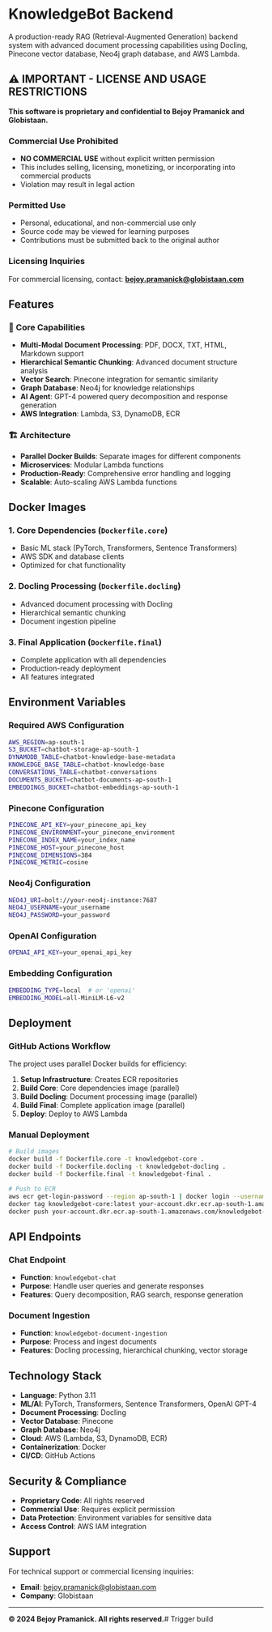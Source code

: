 # KnowledgeBot Backend

A production-ready RAG (Retrieval-Augmented Generation) backend system with advanced document processing capabilities using Docling, Pinecone vector database, Neo4j graph database, and AWS Lambda.

## ⚠️ IMPORTANT - LICENSE AND USAGE RESTRICTIONS

**This software is proprietary and confidential to Bejoy Pramanick and Globistaan.**

### Commercial Use Prohibited
- **NO COMMERCIAL USE** without explicit written permission
- This includes selling, licensing, monetizing, or incorporating into commercial products
- Violation may result in legal action

### Permitted Use
- Personal, educational, and non-commercial use only
- Source code may be viewed for learning purposes
- Contributions must be submitted back to the original author

### Licensing Inquiries
For commercial licensing, contact: **bejoy.pramanick@globistaan.com**

## Features

### 🚀 Core Capabilities
- **Multi-Modal Document Processing**: PDF, DOCX, TXT, HTML, Markdown support
- **Hierarchical Semantic Chunking**: Advanced document structure analysis
- **Vector Search**: Pinecone integration for semantic similarity
- **Graph Database**: Neo4j for knowledge relationships
- **AI Agent**: GPT-4 powered query decomposition and response generation
- **AWS Integration**: Lambda, S3, DynamoDB, ECR

### 🏗️ Architecture
- **Parallel Docker Builds**: Separate images for different components
- **Microservices**: Modular Lambda functions
- **Production-Ready**: Comprehensive error handling and logging
- **Scalable**: Auto-scaling AWS Lambda functions

## Docker Images

### 1. Core Dependencies (`Dockerfile.core`)
- Basic ML stack (PyTorch, Transformers, Sentence Transformers)
- AWS SDK and database clients
- Optimized for chat functionality

### 2. Docling Processing (`Dockerfile.docling`)
- Advanced document processing with Docling
- Hierarchical semantic chunking
- Document ingestion pipeline

### 3. Final Application (`Dockerfile.final`)
- Complete application with all dependencies
- Production-ready deployment
- All features integrated

## Environment Variables

### Required AWS Configuration
```bash
AWS_REGION=ap-south-1
S3_BUCKET=chatbot-storage-ap-south-1
DYNAMODB_TABLE=chatbot-knowledge-base-metadata
KNOWLEDGE_BASE_TABLE=chatbot-knowledge-base
CONVERSATIONS_TABLE=chatbot-conversations
DOCUMENTS_BUCKET=chatbot-documents-ap-south-1
EMBEDDINGS_BUCKET=chatbot-embeddings-ap-south-1
```

### Pinecone Configuration
```bash
PINECONE_API_KEY=your_pinecone_api_key
PINECONE_ENVIRONMENT=your_pinecone_environment
PINECONE_INDEX_NAME=your_index_name
PINECONE_HOST=your_pinecone_host
PINECONE_DIMENSIONS=384
PINECONE_METRIC=cosine
```

### Neo4j Configuration
```bash
NEO4J_URI=bolt://your-neo4j-instance:7687
NEO4J_USERNAME=your_username
NEO4J_PASSWORD=your_password
```

### OpenAI Configuration
```bash
OPENAI_API_KEY=your_openai_api_key
```

### Embedding Configuration
```bash
EMBEDDING_TYPE=local  # or 'openai'
EMBEDDING_MODEL=all-MiniLM-L6-v2
```

## Deployment

### GitHub Actions Workflow
The project uses parallel Docker builds for efficiency:

1. **Setup Infrastructure**: Creates ECR repositories
2. **Build Core**: Core dependencies image (parallel)
3. **Build Docling**: Document processing image (parallel)
4. **Build Final**: Complete application image (parallel)
5. **Deploy**: Deploy to AWS Lambda

### Manual Deployment
```bash
# Build images
docker build -f Dockerfile.core -t knowledgebot-core .
docker build -f Dockerfile.docling -t knowledgebot-docling .
docker build -f Dockerfile.final -t knowledgebot-final .

# Push to ECR
aws ecr get-login-password --region ap-south-1 | docker login --username AWS --password-stdin your-account.dkr.ecr.ap-south-1.amazonaws.com
docker tag knowledgebot-core:latest your-account.dkr.ecr.ap-south-1.amazonaws.com/knowledgebot-backend-core:latest
docker push your-account.dkr.ecr.ap-south-1.amazonaws.com/knowledgebot-backend-core:latest
```

## API Endpoints

### Chat Endpoint
- **Function**: `knowledgebot-chat`
- **Purpose**: Handle user queries and generate responses
- **Features**: Query decomposition, RAG search, response generation

### Document Ingestion
- **Function**: `knowledgebot-document-ingestion`
- **Purpose**: Process and ingest documents
- **Features**: Docling processing, hierarchical chunking, vector storage

## Technology Stack

- **Language**: Python 3.11
- **ML/AI**: PyTorch, Transformers, Sentence Transformers, OpenAI GPT-4
- **Document Processing**: Docling
- **Vector Database**: Pinecone
- **Graph Database**: Neo4j
- **Cloud**: AWS (Lambda, S3, DynamoDB, ECR)
- **Containerization**: Docker
- **CI/CD**: GitHub Actions

## Security & Compliance

- **Proprietary Code**: All rights reserved
- **Commercial Use**: Requires explicit permission
- **Data Protection**: Environment variables for sensitive data
- **Access Control**: AWS IAM integration

## Support

For technical support or commercial licensing inquiries:
- **Email**: bejoy.pramanick@globistaan.com
- **Company**: Globistaan

---

**© 2024 Bejoy Pramanick. All rights reserved.**# Trigger build
